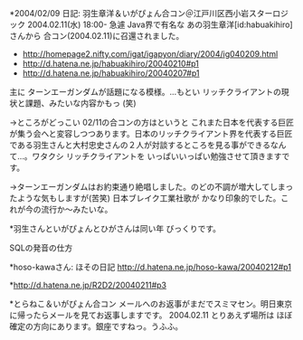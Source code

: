 *2004/02/09 日記: 羽生章洋＆いがぴょん合コン＠江戸川区西小岩スターロジック 2004.02.11(水) 18:00-
急遽 Java界で有名な あの羽生章洋[id:habuakihiro]さんから 合コン(2004.02.11)に召還されました。


* http://homepage2.nifty.com/igat/igapyon/diary/2004/ig040209.html
* http://d.hatena.ne.jp/habuakihiro/20040210#p1
* http://d.hatena.ne.jp/habuakihiro/20040207#p1

主に ターンエーガンダムが話題になる模様。…もとい リッチクライアントの現状と課題、みたいな内容かもっ (笑)

→ところがどっこい 02/11の合コンの方はというと これまた日本を代表する巨匠が集う会へと変容しつつあります。日本のリッチクライアント界を代表する巨匠である羽生さんと大村忠史さんの２人が対談するところを見る事ができるなんて…。ワタクシ リッチクライアントを いっぱいいっぱい勉強させて頂きますです。

→ターンエーガンダムはお約束通り絶唱しました。のどの不調が増大してしまったような気もしますが(苦笑) 日本ブレイク工業社歌が かなり印象的でした。これが今の流行か～みたいな。

*羽生さんといがぴょんとひがさんは同い年
びっくりです。

SQLの発音の仕方

*hoso-kawaさん: ほその日記
http://d.hatena.ne.jp/hoso-kawa/20040212#p1

*http://d.hatena.ne.jp/R2D2/20040211#p3

*とらねこ＆いがぴょん合コン
メールへのお返事がまだでスミマセン。明日東京に帰ったらメールを見てお返事しますです。
2004.02.11 とりあえず場所は ほぼ確定の方向にあります。銀座ですねっ。うふふ。

